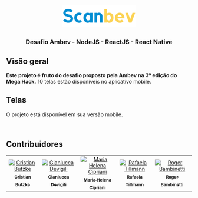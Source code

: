 
<h1 align="center">
<img
		width="200"
		src="https://github.com/RogerBambinetti/megahack-desafio-ambev-nodejs-react-native/blob/master/preview/logo.png">
</h1>
<h3 align="center">
	Desafio Ambev - NodeJS - ReactJS - React Native
</h3>

## Visão geral

**Este projeto é fruto do desafio proposto pela Ambev na 3ª edição do Mega Hack.** 10 telas estão disponíveis no aplicativo mobile.

## Telas

O projeto está disponível em sua versão mobile.

<p align="center">
<img
		width="350"
		src="">
</p>

## Contribuidores

<table>
  <tr>
<td align="center"><a href="https://github.com/cristianbtzk"><img src="https://avatars3.githubusercontent.com/u/60719976?s=460&v=4" width="100px;" alt="Cristian Butzke"/><br /><sub><b>Cristian Butzke</b></sub></a></td>
<td align="center"><a href="https://github.com/GDevigili"><img src="https://avatars1.githubusercontent.com/u/32719864?s=460&u=18cc273e096eeba09a2e6fd570c7e06857c7a51f&v=4" width="100px;" alt="Gianlucca Devigili"/><br /><sub><b>Gianlucca Devigili</b></sub></a></td>
<td align="center"><a href="https://github.com/mariahifno17"><img src="https://avatars1.githubusercontent.com/u/32599013?s=460&v=4" width="100px;" alt="Maria Helena Cipriani"/><br /><sub><b>Maria Helena Cipriani</b></sub></a></td>
<td align="center"><a href="https://github.com/rafatillmann"><img src="https://avatars0.githubusercontent.com/u/60243631?s=460&v=4" width="100px;" alt="Rafaela Tillmann"/><br /><sub><b>Rafaela Tillmann</b></sub></a></td>
<td align="center"><a href="https://github.com/RogerBambinetti"><img src="https://avatars0.githubusercontent.com/u/50684839?s=460&v=4" width="100px;" alt="Roger Bambinetti"/><br /><sub><b>Roger Bambinetti</b></sub></a></td>
  </tr>
</table>
